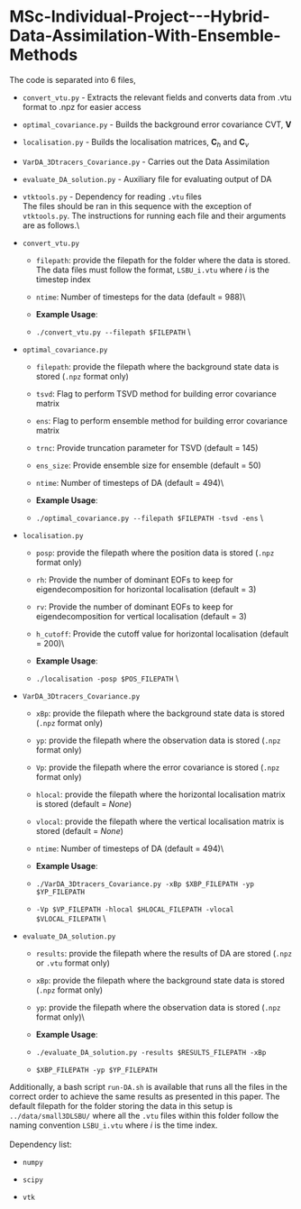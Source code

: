 # MSc-Individual-Project---Hybrid-Data-Assimilation-With-Ensemble-Methods

The code is separated into 6 files,

-   `convert_vtu.py` - Extracts the relevant fields and converts data
    from .vtu format to .npz for easier access

-   `optimal_covariance.py` - Builds the background error covariance
    CVT, $\textbf{V}$

-   `localisation.py` - Builds the localisation matrices,
    $\textbf{C}_{h}$ and $\textbf{C}_{v}$

-   `VarDA_3Dtracers_Covariance.py` - Carries out the Data Assimilation

-   `evaluate_DA_solution.py` - Auxiliary file for evaluating output of
    DA

-   `vtktools.py` - Dependency for reading `.vtu` files
\
The files should be ran in this sequence with the exception of
`vtktools.py`. The instructions for running each file and their
arguments are as follows.\
-	`convert_vtu.py`
	-   `filepath`: provide the filepath for the folder where the data is
		stored. The data files must follow the format, `LSBU_i.vtu` where
		$i$ is the timestep index

	-   `ntime`: Number of timesteps for the data (default = $988$)\

	-   **Example Usage**:

	-   `./convert_vtu.py --filepath $FILEPATH`
\
-   `optimal_covariance.py`

    -   `filepath`: provide the filepath where the background state data
        is stored (`.npz` format only)

    -   `tsvd`: Flag to perform TSVD method for building error
        covariance matrix

    -   `ens`: Flag to perform ensemble method for building error
        covariance matrix

    -   `trnc`: Provide truncation parameter for TSVD (default = $145$)

    -   `ens_size`: Provide ensemble size for ensemble (default = $50$)

    -   `ntime`: Number of timesteps of DA (default = $494$)\

    -   **Example Usage**:

    -   `./optimal_covariance.py --filepath $FILEPATH -tsvd -ens`
\
-   `localisation.py`

    -   `posp`: provide the filepath where the position data is stored
        (`.npz` format only)

    -   `rh`: Provide the number of dominant EOFs to keep for
        eigendecomposition for horizontal localisation (default = $3$)

    -   `rv`: Provide the number of dominant EOFs to keep for
        eigendecomposition for vertical localisation (default = $3$)

    -   `h_cutoff`: Provide the cutoff value for horizontal localisation
        (default = $200$)\

    -   **Example Usage**:

    -   `./localisation -posp $POS_FILEPATH`
\
-   `VarDA_3Dtracers_Covariance.py`

    -   `xBp`: provide the filepath where the background state data is
        stored (`.npz` format only)

    -   `yp`: provide the filepath where the observation data is stored
        (`.npz` format only)

    -   `Vp`: provide the filepath where the error covariance is stored
        (`.npz` format only)

    -   `hlocal`: provide the filepath where the horizontal localisation
        matrix is stored (default = $None$)

    -   `vlocal`: provide the filepath where the vertical localisation
        matrix is stored (default = $None$)

    -   `ntime`: Number of timesteps of DA (default = $494$)\

    -   **Example Usage**:

    -   `./VarDA_3Dtracers_Covariance.py -xBp $XBP_FILEPATH -yp $YP_FILEPATH`

    -   `-Vp $VP_FILEPATH -hlocal $HLOCAL_FILEPATH -vlocal $VLOCAL_FILEPATH`
\
-   `evaluate_DA_solution.py`

    -   `results`: provide the filepath where the results of DA are
        stored (`.npz` or `.vtu` format only)

    -   `xBp`: provide the filepath where the background state data is
        stored (`.npz` format only)

    -   `yp`: provide the filepath where the observation data is stored
        (`.npz` format only)\

    -   **Example Usage**:

    -   `./evaluate_DA_solution.py -results $RESULTS_FILEPATH -xBp`

    -   `$XBP_FILEPATH -yp $YP_FILEPATH`
	
Additionally, a bash script `run-DA.sh` is available that runs all the
files in the correct order to achieve the same results as presented in
this paper. The default filepath for the folder storing the data in this
setup is `../data/small3DLSBU/` where all the `.vtu` files within this
folder follow the naming convention `LSBU_i.vtu` where $i$ is the time
index.\
\
Dependency list:

-   `numpy`

-   `scipy`

-   `vtk`